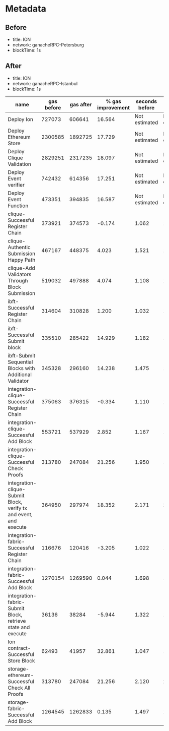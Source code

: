 # Metadata

## Before


 - title: ION
 - network: ganacheRPC-Petersburg
 - blockTime: 1s

## After


 - title: ION
 - network: ganacheRPC-Istanbul
 - blockTime: 1s

 | name | gas before |  gas after | % gas improvement | seconds before | seconds after | % time improvement | 
 | --- | --- | --- | --- | --- | --- | --- | 
 | Deploy Ion | 727073 | 606641 | 16.564 | Not estimated | Not estimated | NaN
Deploy Ethereum Store | 2300585 | 1892725 | 17.729 | Not estimated | Not estimated | NaN
Deploy Clique Validation | 2829251 | 2317235 | 18.097 | Not estimated | Not estimated | NaN
Deploy Event verifier | 742432 | 614356 | 17.251 | Not estimated | Not estimated | NaN
Deploy Event Function | 473351 | 394835 | 16.587 | Not estimated | Not estimated | NaN
clique-Successful Register Chain | 373921 | 374573 | -0.174 | 1.062 | 1.063 | -0.094
clique-Authentic Submission Happy Path | 467167 | 448375 | 4.023 | 1.521 | 1.208 | 20.579
clique-Add Validators Through Block Submission | 519032 | 497888 | 4.074 | 1.108 | 1.157 | -4.422
ibft-Successful Register Chain | 314604 | 310828 | 1.200 | 1.032 | 1.050 | -1.744
ibft-Successful Submit block | 335510 | 285422 | 14.929 | 1.182 | 1.140 | 3.553
ibft-Submit Sequential Blocks with Additional Validator | 345328 | 296160 | 14.238 | 1.475 | 1.512 | -2.508
integration-clique-Successful Register Chain | 375063 | 376315 | -0.334 | 1.110 | 1.040 | 6.306
integration-clique-Successful Add Block | 553721 | 537929 | 2.852 | 1.167 | 1.099 | 5.827
integration-clique-Successful Check Proofs | 313780 | 247084 | 21.256 | 1.950 | 1.724 | 11.590
integration-clique-Submit Block, verify tx and event, and execute | 364950 | 297974 | 18.352 | 2.171 | 2.132 | 1.796
integration-fabric-Successful Register Chain | 116676 | 120416 | -3.205 | 1.022 | 1.022 | 0.000
integration-fabric-Successful Add Block | 1270154 | 1269590 | 0.044 | 1.698 | 1.723 | -1.472
integration-fabric-Submit Block, retrieve state and execute | 36136 | 38284 | -5.944 | 1.322 | 1.388 | -4.992
Ion contract-Successful Store Block | 62493 | 41957 | 32.861 | 1.047 | 1.038 | 0.860
storage-ethereum-Successful Check All Proofs | 313780 | 247084 | 21.256 | 2.120 | 2.075 | 2.123
storage-fabric-Successful Add Block | 1264545 | 1262833 | 0.135 | 1.497 | 1.531 | -2.271 | 
